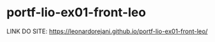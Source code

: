 # portf-lio-ex01-front-leo

LINK DO SITE:
<a target: blank>https://leonardorejani.github.io/portf-lio-ex01-front-leo/</a>
